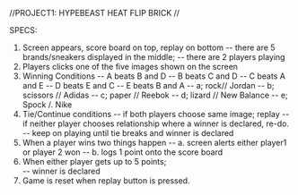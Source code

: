 //PROJECT1: HYPEBEAST HEAT FLIP BRICK //

SPECS:
1) Screen appears, score board on top, replay on bottom
-- there are 5 brands/sneakers displayed in the middle;
-- there are 2 players playing
2) Players clicks one of the five images shown on the screen
3) Winning Conditions
  -- A beats B and D
  -- B beats C and D
  -- C beats A and E
  -- D beats E and C
  -- E beats B and A
  -- a; rock// Jordan
  -- b; scissors // Adidas
  -- c; paper // Reebok
  -- d; lizard // New Balance
  -- e; Spock /. Nike
4) Tie/Continue conditions
-- if both players choose same image; replay
-- if neither player chooses relationship where a winner is declared, re-do.   
-- keep on playing until tie breaks and winner is declared
5) When a player wins two things happen
  -- a. screen alerts either player1 or player 2 won
  -- b. logs 1 point onto the score board
6) When either player gets up to 5 points;  
  -- winner is declared
7) Game is reset when replay button is pressed.
